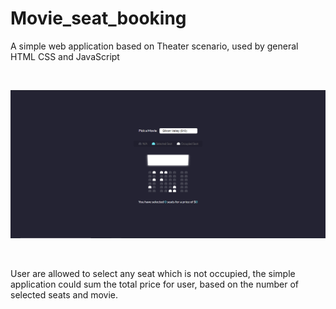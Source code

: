 # Movie_seat_booking

A simple web application based on Theater scenario, used by general HTML CSS and JavaScript

</br>

![Screenshot](src/screenshot.png)

</br>

<p>User are allowed to select any seat which is not occupied, the simple application could sum the total price for user, based on the number of selected seats and movie.
</p>
